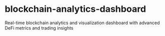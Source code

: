# blockchain-analytics-dashboard
Real-time blockchain analytics and visualization dashboard with advanced DeFi metrics and trading insights
